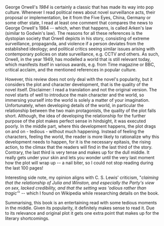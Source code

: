 
George Orwell's *1984* is certainly a classic that has made its way into pop culture. Whenever I read political news about novel surveillance acts, their proposal or implementation, be it from the Five Eyes, China, Germany or some other state, I read at least one comment that compares the news to George Orwell's 1984 -- which, when that happens, is called Arken's law (similar to Godwin's law). The reasons for all these references is the dystopian society that Orwell depicts in his story, consisting of extreme surveillance, propaganda, and violence if a person deviates from the established ideology; and political critics seeing similar issues arising with contemporary policies on state surveillance, e.g. CCTV and others. As such, Orwell, in the year 1949, has modelled a world that is still relevant today, which manifests itself in various awards, e.g. from Time magazine or BBC, critical acclaim, and the mentioned references in popular culture.

However, this review does not only deal with the novel's popularity, but it considers the plot and character development, that is the quality of the novel itself. Disclaimer: I read a translation and not the original version. The novel starts of well to introduce the main character and the world, so immersing yourself into the world is solely a matter of your imagination. Unfortunately, when developing details of the world, in particular the relationship between the two main protagonists, the quality of the plot falls short. Although, the idea of developing the relationship for the further purpose of the plot makes perfect sense in hindsight, it was executed poorly. In the middle part, where this development happens, the plot drags on and on - tedious - without much happening. Instead of feeling the characters, feeling the world, the reader is more likely to rationalize why this development needs to happen, for it is the necessary epitasis, the rising action, to the climax that the readers will find in the last third of the story. Contrary, the last third is very tense and makes up for the dull middle. It really gets under your skin and lets you wonder until the very last moment how the plot will wrap up -- a nail biter, so I could not stop reading during the last 100 pages!

Interesting side note, my opinion aligns with C. S. Lewis' criticism, "*claiming that the relationship of Julia and Winston, and especially the Party's view on sex, lacked credibility, and that the setting was 'odious rather than tragic'*" -- which I found on Wikipedia while researching details on the book.
 
Summarising, this book is an entertaining read with some tedious moments in the middle. Given its popularity, it definitely makes sense to read it. Due to its relevance and original plot it gets one extra point that makes up for the literary shortcomings.

